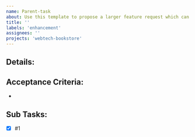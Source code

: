 ```yaml
---
name: Parent-task
about: Use this template to propose a larger feature request which can be broken down into smaller child tasks.
title: ''
labels: 'enhancement'
assignees: ''
projects: 'webtech-bookstore'
---
```


## Details:


## Acceptance Criteria:
-

## Sub Tasks:
- [x] #1
